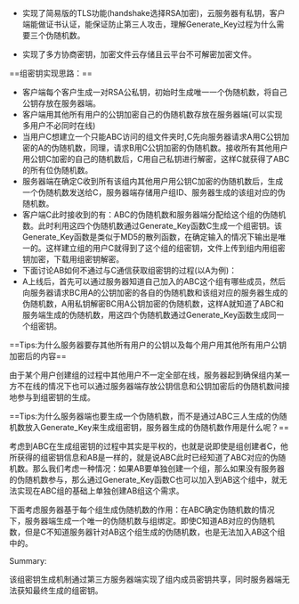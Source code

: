 - 实现了简易版的TLS功能(handshake选择RSA加密)，云服务器有私钥，客户端能做证书认证，能保证防止第三人攻击，理解Generate_Key过程为什么需要三个伪随机数。

- 实现了多方协商密钥，加密文件云存储且云平台不可解密加密文件。




==组密钥实现思路：==

- 客户端每个客户生成一对RSA公私钥，初始时生成唯一一个伪随机数，将自己公钥存放在服务器端。
- 客户端用其他所有用户的公钥加密自己的伪随机数存放在服务器端(可以实现多用户不必同时在线)
- 当用户C想建立一个只能ABC访问的组文件夹时,C先向服务器请求A用C公钥加密的A的伪随机数，同理，请求B用C公钥加密的伪随机数。接收所有其他用户用公钥C加密的自己的随机数后，C用自己私钥进行解密，这样C就获得了ABC的所有位伪随机数。
- 服务器端在确定C收到所有该组内其他用户用公钥C加密的伪随机数后，生成一个伪随机数发送给C，服务器端存储用户组ID、服务器生成的该组对应的伪随机数。
- 客户端C此时接收到的有：ABC的伪随机数和服务器端分配给这个组的伪随机数。此时利用这四个伪随机数通过Generate_Key函数C生成一个组密钥。该Generate_Key函数是类似于MD5的散列函数，在确定输入的情况下输出是唯一的。这样建立组的用户C就得到了这个组的组密钥，文件上传到组内用组密钥加密，下载用组密钥解密。
- 下面讨论AB如何不通过与C通信获取组密钥的过程(以A为例)：
- A上线后，首先可以通过服务器知道自己加入的ABC这个组有哪些成员，然后向服务器请求BC用A的公钥加密的各自的伪随机数和该组对应的服务器生成的伪随机数，A用私钥解密BC用A公钥加密的伪随机数，这样A就知道了ABC和服务端生成的伪随机数，用这四个伪随机数通过Generate_Key函数生成同一个组密钥。



==Tips:为什么服务器要存其他所有用户的公钥以及每个用户用其他所有用户公钥加密后的内容==

由于某个用户创建组的过程中其他用户不一定全部在线，服务器起到确保组内某一方不在线的情况下也可以通过服务器端存放公钥信息和公钥加密后的伪随机数间接地参与到组密钥的生成。





==Tips:为什么服务器端也要生成一个伪随机数，而不是通过ABC三人生成的伪随机数放入Generate_Key来生成组密钥，服务器生成的伪随机数作用是什么呢？==

考虑到ABC在生成组密钥的过程中其实是平权的，也就是说即使是组创建者C，他所获得的组密钥信息和AB是一样的，就是说ABC此时已经知道了ABC对应的伪随机数。那么我们考虑一种情况：如果AB要单独创建一个组，那么如果没有服务器的伪随机数参与，那么通过Generate_Key函数C也可以加入到AB这个组中，就无法实现在ABC组的基础上单独创建AB组这个需求。

下面考虑服务器基于每个组生成伪随机数的作用：在ABC确定伪随机数的情况下，服务器端生成一个唯一的伪随机数与组绑定。即使C知道AB对应的伪随机数，但是C不知道服务器针对AB这个组生成的伪随机数，也是无法加入AB这个组中的。



Summary:

该组密钥生成机制通过第三方服务器端实现了组内成员密钥共享，同时服务器端无法获知最终生成的组密钥。

